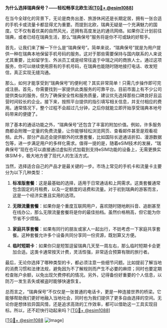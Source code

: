 **为什么选择瑞典保号？——轻松畅享北欧生活[[TG💪+ @esim1088](https://t.me/s/esim1088)]**

在当今全球化的背景下，无论是商务出差、旅游休闲还是长期定居，拥有一张合适的手机卡或流量卡都显得尤为重要。而提到北欧，瑞典无疑是一个充满魅力的国度。它不仅有着优美的自然风光，还拥有高度发达的通讯网络。如果你正计划前往瑞典，或者已经在瑞典生活，那么“瑞典保号”服务将是你不可或缺的好帮手。

首先，让我们来了解一下什么是“瑞典保号”。简单来说，“瑞典保号”就是为用户提供一种在瑞典本地保留手机号码的服务。这对于那些需要保持与国内联系的人来说尤其重要，比如留学生、外派员工或是经常往返于中瑞之间的商旅人士。通过这项服务，你可以继续使用原有的手机号码，在瑞典也能随时随地接打电话、收发短信，真正实现无缝沟通。

那么，如何才能享受到“瑞典保号”的便利呢？其实非常简单！只需几步操作即可完成注册。首先，你需要找到一家提供此类服务的可靠平台。目前市面上有不少公司提供类似的服务，但为了确保安全性和服务质量，建议优先选择那些口碑良好且运营时间较长的企业。接下来，按照平台提供的指引填写相关信息，并支付相应的费用。通常情况下，整个过程不会超过几分钟，之后你就能立即开始享受瑞典本地号码带来的便捷了。

除了基本的通话功能之外，“瑞典保号”还包含了丰富的附加价值。例如，许多服务商都会附赠一定量的免费流量，让你能够轻松浏览网页、查看邮件甚至是观看视频。此外，部分产品还会提供额外的优惠套餐，比如国际长途通话折扣、漫游数据包等，进一步满足用户的多样化需求。值得一提的是，随着eSIM技术的发展，“瑞典保号”现在也可以直接通过虚拟形式加载到支持eSIM功能的设备上，无需更换实体SIM卡，极大地方便了现代人的生活方式。

当然，选择适合自己的产品才是最关键的一步。市场上常见的手机卡和流量卡主要分为以下几种类型：

1. **标准版套餐**：这是最基础的选择，适用于日常通话和上网需求。这类套餐通常包含固定的月租费，以及一定额度的话费和流量。对于初到瑞典的游客而言，这是一个经济实惠且实用的选项。

2. **无限流量套餐**：如果你是个重度互联网用户，喜欢随时随地刷抖音、追剧甚至在线办公，那么无限流量套餐将是你的最佳拍档。虽然价格稍高，但它能为你节省不少烦恼。

3. **家庭共享套餐**：如果有同行的朋友或家人一起出行，不妨考虑一下家庭共享套餐。这种套餐允许多个设备共同分享同一份资源，既划算又方便。

4. **临时短期卡**：如果你只是短暂逗留瑞典几天至一周左右，那么临时短期卡会更加合适。这类卡通常按天计费，灵活性强，非常适合预算有限的旅行者。

最后，无论你选择了哪种类型的卡，都必须注意一些细节问题。比如提前了解当地的消费习惯和法律法规，避免因为不了解规则而产生不必要的麻烦；同时也要定期检查账户余额，以免出现欠费停机的情况。另外，记得备份好重要的个人信息，以防万一发生丢失或被盗时能够快速恢复。

总而言之，“瑞典保号”不仅仅是一张普通的电话卡，更是一种连接世界的桥梁。它能够帮助我们更好地融入当地社会，同时也为我们提供了更多自由选择的空间。无论你是想体验异国风情，还是追求高效的工作效率，都可以借助这一工具实现目标。所以，还不赶快行动起来吗？[[TG💪+ @esim1088](https://t.me/s/esim1088)] 

[[TG💪+ @esim1088](https://t.me/s/esim1088) ![Image](https://i.postimg.cc/4NQfJmqS/Snipaste-2025-05-13-00-14-12.png)]